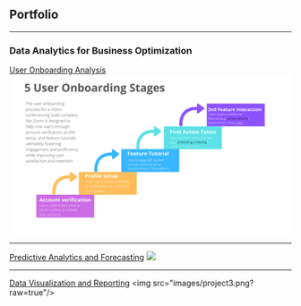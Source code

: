 ## Portfolio

---

### Data Analytics for Business Optimization 

[User Onboarding Analysis]([/sample_page](https://github.com/Yass01b/User_Onboarding_Analysis/blob/main/User_onboarding_analysis%20(1).ipynb))
<img src="images/project1.png?raw=true"/>

---
[Predictive Analytics and Forecasting]([/pdf/sample_presentation.pdf](https://github.com/Yass01b/AdRevenueForecast))
<img src="images/prroject2.png?raw=true"/>

---
[Data Visualization and Reporting]([http://example.com/](https://github.com/Yass01b/AdsDashboard))
<img src="images/project3.png?raw=true"/>





